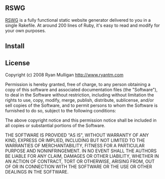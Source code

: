 RSWG
---

[RSWG](http://github.com/ryantm/rswg/) is a fully functional static website generator delivered to you in a single Rakefile. At around 200 lines of Ruby, it's easy to read and modify for your own purposes.

Install
---




License
-------

Copyright (c) 2008 Ryan Mulligan <http://www.ryantm.com>

Permission is hereby granted, free of charge, to any person obtaining a copy
of this software and associated documentation files (the "Software"), to
deal in the Software without restriction, including without limitation the
rights to use, copy, modify, merge, publish, distribute, sublicense, and/or
sell copies of the Software, and to permit persons to whom the Software is
furnished to do so, subject to the following conditions:

The above copyright notice and this permission notice shall be included in
all copies or substantial portions of the Software.

THE SOFTWARE IS PROVIDED "AS IS", WITHOUT WARRANTY OF ANY KIND, EXPRESS OR
IMPLIED, INCLUDING BUT NOT LIMITED TO THE WARRANTIES OF MERCHANTABILITY,
FITNESS FOR A PARTICULAR PURPOSE AND NONINFRINGEMENT. IN NO EVENT SHALL
THE AUTHORS BE LIABLE FOR ANY CLAIM, DAMAGES OR OTHER LIABILITY, WHETHER
IN AN ACTION OF CONTRACT, TORT OR OTHERWISE, ARISING FROM, OUT OF OR IN
CONNECTION WITH THE SOFTWARE OR THE USE OR OTHER DEALINGS IN THE SOFTWARE.
